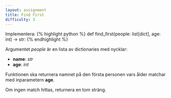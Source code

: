 ```yaml
---
layout: assignment
title: Find First
difficulty: 3
---
```

Implementera:
{% highlight python %}
def find_first(people: list[dict], age: int) -> str:
{% endhighlight %}

Argumentet *people* är en lista av dictionaries med nycklar:
- **name**: *str*
- **age**: *int*

Funktionen ska returnera namnet på den första personen vars ålder matchar med inparametern **age**.

Om ingen match hittas, returnera en tom sträng.

<script>

function randint(a, b) {
    return Math.floor(Math.random() * (b - a + 1)) + a
}

const names = [
  "Erik",
  "Anna",
  "Johan",
  "Elsa",
  "Lars",
  "Sara",
  "Oskar",
  "Maja",
  "Nils",
  "Emilia"
]

const solution = `

def find_first(people, age):
    for person in people:
        if person['age'] == age:
            return person['name']
    return ''

`

new Assignment(
    "find_first",
    () => {
        const people = []
        const num_of_people = randint(5, 8)

        const previous_names = [null]
        while (people.length < num_of_people) {
            let name = null

            while (true) {
                name = names[randint(0, names.length-1)]
                if (!previous_names.includes(name)) {
                    previous_names.push(name)
                    break
                }
            }

            let age = randint(20, 25)

            people.push({name, age})
        }
        let age_to_find = people[randint(0, people.length-1)].age
        if (Math.random() < 0.25)
            age_to_find = randint(20, 80)
        return [people, age_to_find]
    },
    solution
)

</script>

